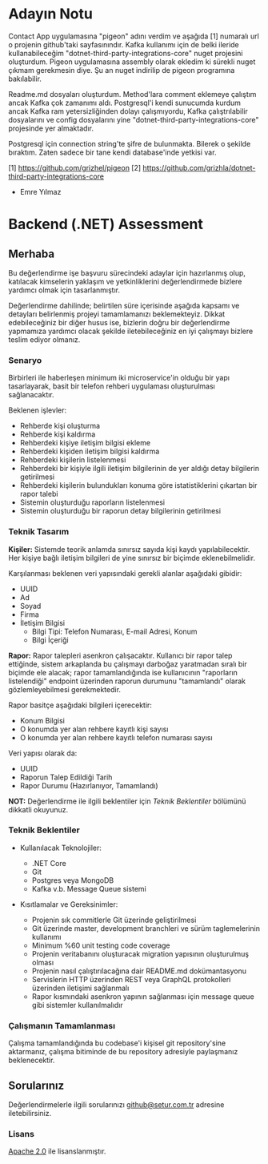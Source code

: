 # Adayın Notu

Contact App uygulamasına "pigeon" adını verdim ve aşağıda [1] numaralı url o projenin github'taki sayfasınındır. Kafka kullanımı için de belki ileride kullanabileceğim "dotnet-third-party-integrations-core" nuget projesini oluşturdum. Pigeon uygulamasına assembly olarak ekledim ki sürekli nuget çıkmam gerekmesin diye. Şu an nuget indirilip de pigeon programına bakılabilir.

Readme.md dosyaları oluşturdum. Method'lara comment eklemeye çalıştım ancak Kafka çok zamanımı aldı. Postgresql'i kendi sunucumda kurdum ancak Kafka ram yetersizliğinden dolayı çalışmıyordu, Kafka çalıştrılabilir dosyalarını ve config dosyalarını yine "dotnet-third-party-integrations-core" projesinde yer almaktadır.

Postgresql için connection string'te şifre de bulunmakta. Bilerek o şekilde bıraktım. Zaten sadece bir tane kendi database'inde yetkisi var.

[1] https://github.com/grizhel/pigeon
[2] https://github.com/grizhla/dotnet-third-party-integrations-core

- Emre Yılmaz

# Backend (.NET) Assessment

## Merhaba

Bu değerlendirme işe başvuru sürecindeki adaylar için hazırlanmış olup, katılacak kimselerin yaklaşım ve yetkinliklerini değerlendirmede bizlere yardımcı olmak için tasarlanmıştır.

Değerlendirme dahilinde; belirtilen süre içerisinde aşağıda kapsamı ve detayları belirlenmiş projeyi tamamlamanızı beklemekteyiz. Dikkat edebileceğiniz bir diğer husus ise, bizlerin doğru bir değerlendirme yapmamıza yardımcı olacak şekilde iletebileceğiniz en iyi çalışmayı bizlere teslim ediyor olmanız.

### Senaryo

Birbirleri ile haberleşen minimum iki microservice'in olduğu bir yapı tasarlayarak, basit bir telefon rehberi uygulaması oluşturulması sağlanacaktır.

Beklenen işlevler:

- Rehberde kişi oluşturma
- Rehberde kişi kaldırma
- Rehberdeki kişiye iletişim bilgisi ekleme
- Rehberdeki kişiden iletişim bilgisi kaldırma
- Rehberdeki kişilerin listelenmesi
- Rehberdeki bir kişiyle ilgili iletişim bilgilerinin de yer aldığı detay bilgilerin getirilmesi
- Rehberdeki kişilerin bulundukları konuma göre istatistiklerini çıkartan bir rapor talebi
- Sistemin oluşturduğu raporların listelenmesi
- Sistemin oluşturduğu bir raporun detay bilgilerinin getirilmesi

### Teknik Tasarım

**Kişiler:**
Sistemde teorik anlamda sınırsız sayıda kişi kaydı yapılabilecektir. Her kişiye bağlı iletişim bilgileri de yine sınırsız bir biçimde eklenebilmelidir.

Karşılanması beklenen veri yapısındaki gerekli alanlar aşağıdaki gibidir:

- UUID
- Ad
- Soyad
- Firma
- İletişim Bilgisi
  - Bilgi Tipi: Telefon Numarası, E-mail Adresi, Konum
  - Bilgi İçeriği

**Rapor:**
Rapor talepleri asenkron çalışacaktır. Kullanıcı bir rapor talep ettiğinde, sistem arkaplanda bu çalışmayı darboğaz yaratmadan sıralı bir biçimde ele alacak; rapor tamamlandığında ise kullanıcının "raporların listelendiği" endpoint üzerinden raporun durumunu "tamamlandı" olarak gözlemleyebilmesi gerekmektedir.

Rapor basitçe aşağıdaki bilgileri içerecektir:

- Konum Bilgisi
- O konumda yer alan rehbere kayıtlı kişi sayısı
- O konumda yer alan rehbere kayıtlı telefon numarası sayısı

Veri yapısı olarak da:

- UUID
- Raporun Talep Edildiği Tarih
- Rapor Durumu (Hazırlanıyor, Tamamlandı)

**NOT:** Değerlendirme ile ilgili beklentiler için _Teknik Beklentiler_ bölümünü dikkatli okuyunuz.

### Teknik Beklentiler

- Kullanılacak Teknolojiler:

  - .NET Core
  - Git
  - Postgres veya MongoDB
  - Kafka v.b. Message Queue sistemi

- Kısıtlamalar ve Gereksinimler:
  - Projenin sık commitlerle Git üzerinde geliştirilmesi
  - Git üzerinde master, development branchleri ve sürüm taglemelerinin kullanımı
  - Minimum %60 unit testing code coverage
  - Projenin veritabanını oluşturacak migration yapısının oluşturulmuş olması
  - Projenin nasıl çalıştırılacağına dair README.md dokümantasyonu
  - Servislerin HTTP üzerinden REST veya GraphQL protokolleri üzerinden iletişimi sağlanmalı
  - Rapor kısmındaki asenkron yapının sağlanması için message queue gibi sistemler kullanılmalıdır

### Çalışmanın Tamamlanması

Çalışma tamamlandığında bu codebase'i kişisel git repository'sine aktarmanız, çalışma bitiminde de bu repository adresiyle paylaşmanız beklenecektir.

## Sorularınız

Değerlendirmelerle ilgili sorularınızı [github@setur.com.tr](mailto:github@setur.com.tr) adresine iletebilirsiniz.

### Lisans

[Apache 2.0](LICENSE) ile lisanslanmıştır.
